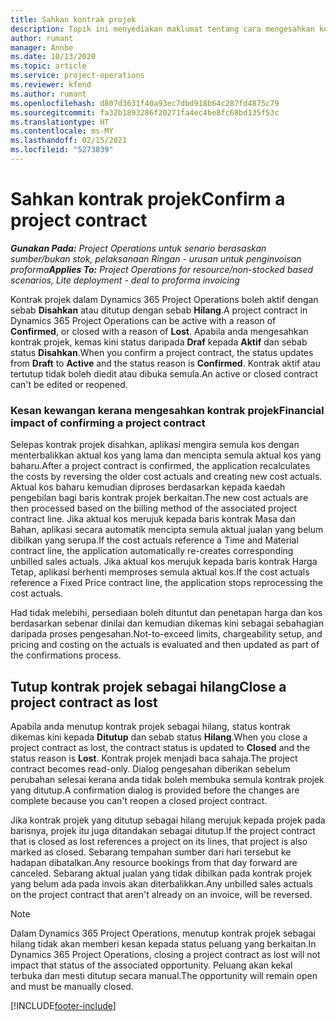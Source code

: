 ```yaml
---
title: Sahkan kontrak projek
description: Topik ini menyediakan maklumat tentang cara mengesahkan kontrak dalam Project Operations.
author: rumant
manager: Annbe
ms.date: 10/13/2020
ms.topic: article
ms.service: project-operations
ms.reviewer: kfend
ms.author: rumant
ms.openlocfilehash: d807d3631f40a93ec7dbd918b64c287fd4875c79
ms.sourcegitcommit: fa32b1893286f20271fa4ec4be8fc68bd135f53c
ms.translationtype: HT
ms.contentlocale: ms-MY
ms.lasthandoff: 02/15/2021
ms.locfileid: "5273839"
---
```

# <a name="confirm-a-project-contract"></a><span data-ttu-id="05f8b-103">Sahkan kontrak projek</span><span class="sxs-lookup"><span data-stu-id="05f8b-103">Confirm a project contract</span></span>

<span data-ttu-id="05f8b-104">_**Gunakan Pada:** Project Operations untuk senario berasaskan sumber/bukan stok, pelaksanaan Ringan - urusan untuk penginvoisan proforma_</span><span class="sxs-lookup"><span data-stu-id="05f8b-104">_**Applies To:** Project Operations for resource/non-stocked based scenarios, Lite deployment - deal to proforma invoicing_</span></span>

<span data-ttu-id="05f8b-105">Kontrak projek dalam Dynamics 365 Project Operations boleh aktif dengan sebab **Disahkan** atau ditutup dengan sebab **Hilang**.</span><span class="sxs-lookup"><span data-stu-id="05f8b-105">A project contract in Dynamics 365 Project Operations can be active with a reason of **Confirmed**, or closed with a reason of **Lost**.</span></span> <span data-ttu-id="05f8b-106">Apabila anda mengesahkan kontrak projek, kemas kini status daripada **Draf** kepada **Aktif** dan sebab status **Disahkan**.</span><span class="sxs-lookup"><span data-stu-id="05f8b-106">When you confirm a project contract, the status updates from **Draft** to **Active** and the status reason is **Confirmed**.</span></span> <span data-ttu-id="05f8b-107">Kontrak aktif atau tertutup tidak boleh diedit atau dibuka semula.</span><span class="sxs-lookup"><span data-stu-id="05f8b-107">An active or closed contract can't be edited or reopened.</span></span> 

### <a name="financial-impact-of-confirming-a-project-contract"></a><span data-ttu-id="05f8b-108">Kesan kewangan kerana mengesahkan kontrak projek</span><span class="sxs-lookup"><span data-stu-id="05f8b-108">Financial impact of confirming a project contract</span></span>

<span data-ttu-id="05f8b-109">Selepas kontrak projek disahkan, aplikasi mengira semula kos dengan menterbalikkan aktual kos yang lama dan mencipta semula aktual kos yang baharu.</span><span class="sxs-lookup"><span data-stu-id="05f8b-109">After a project contract is confirmed, the application recalculates the costs by reversing the older cost actuals and creating new cost actuals.</span></span> <span data-ttu-id="05f8b-110">Aktual kos baharu kemudian diproses berdasarkan kepada kaedah pengebilan bagi baris kontrak projek berkaitan.</span><span class="sxs-lookup"><span data-stu-id="05f8b-110">The new cost actuals are then processed based on the billing method of the associated project contract line.</span></span> <span data-ttu-id="05f8b-111">Jika aktual kos merujuk kepada baris kontrak Masa dan Bahan, aplikasi secara automatik mencipta semula aktual jualan yang belum dibilkan yang serupa.</span><span class="sxs-lookup"><span data-stu-id="05f8b-111">If the cost actuals reference a Time and Material contract line, the application automatically re-creates corresponding unbilled sales actuals.</span></span> <span data-ttu-id="05f8b-112">Jika aktual kos merujuk kepada baris kontrak Harga Tetap, aplikasi berhenti memproses semula aktual kos.</span><span class="sxs-lookup"><span data-stu-id="05f8b-112">If the cost actuals reference a Fixed Price contract line, the application stops reprocessing the cost actuals.</span></span>

<span data-ttu-id="05f8b-113">Had tidak melebihi, persediaan boleh dituntut dan penetapan harga dan kos berdasarkan sebenar dinilai dan kemudian dikemas kini sebagai sebahagian daripada proses pengesahan.</span><span class="sxs-lookup"><span data-stu-id="05f8b-113">Not-to-exceed limits, chargeability setup, and pricing and costing on the actuals is evaluated and then updated as part of the confirmations process.</span></span>

## <a name="close-a-project-contract-as-lost"></a><span data-ttu-id="05f8b-114">Tutup kontrak projek sebagai hilang</span><span class="sxs-lookup"><span data-stu-id="05f8b-114">Close a project contract as lost</span></span>

<span data-ttu-id="05f8b-115">Apabila anda menutup kontrak projek sebagai hilang, status kontrak dikemas kini kepada **Ditutup** dan sebab status **Hilang**.</span><span class="sxs-lookup"><span data-stu-id="05f8b-115">When you close a project contract as lost, the contract status is updated to **Closed** and the status reason is **Lost**.</span></span> <span data-ttu-id="05f8b-116">Kontrak projek menjadi baca sahaja.</span><span class="sxs-lookup"><span data-stu-id="05f8b-116">The project contract becomes read-only.</span></span> <span data-ttu-id="05f8b-117">Dialog pengesahan diberikan sebelum perubahan selesai kerana anda tidak boleh membuka semula kontrak projek yang ditutup.</span><span class="sxs-lookup"><span data-stu-id="05f8b-117">A confirmation dialog is provided before the changes are complete because you can't reopen a closed project contract.</span></span>

<span data-ttu-id="05f8b-118">Jika kontrak projek yang ditutup sebagai hilang merujuk kepada projek pada barisnya, projek itu juga ditandakan sebagai ditutup.</span><span class="sxs-lookup"><span data-stu-id="05f8b-118">If the project contract that is closed as lost references a project on its lines, that project is also marked as closed.</span></span> <span data-ttu-id="05f8b-119">Sebarang tempahan sumber dari hari tersebut ke hadapan dibatalkan.</span><span class="sxs-lookup"><span data-stu-id="05f8b-119">Any resource bookings from that day forward are canceled.</span></span> <span data-ttu-id="05f8b-120">Sebarang aktual jualan yang tidak dibilkan pada kontrak projek yang belum ada pada invois akan diterbalikkan.</span><span class="sxs-lookup"><span data-stu-id="05f8b-120">Any unbilled sales actuals on the project contract that aren't already on an invoice, will be reversed.</span></span>

> [!NOTE]
> <span data-ttu-id="05f8b-121">Dalam Dynamics 365 Project Operations, menutup kontrak projek sebagai hilang tidak akan memberi kesan kepada status peluang yang berkaitan.</span><span class="sxs-lookup"><span data-stu-id="05f8b-121">In Dynamics 365 Project Operations, closing a project contract as lost will not impact that status of the associated opportunity.</span></span> <span data-ttu-id="05f8b-122">Peluang akan kekal terbuka dan mesti ditutup secara manual.</span><span class="sxs-lookup"><span data-stu-id="05f8b-122">The opportunity will remain open and must be manually closed.</span></span>


[!INCLUDE[footer-include](../../includes/footer-banner.md)]